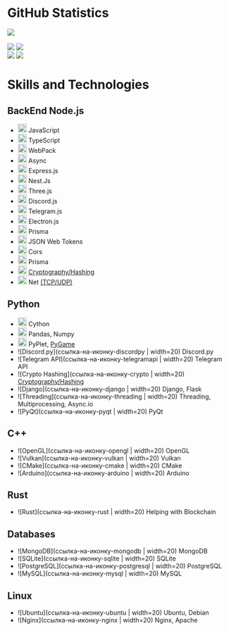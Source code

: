 # GitHub Statistics

[![](https://github-readme-stats.vercel.app/api?username=ArtemkaDev&show_icons=true&theme=radical&count_private=true&hide=issues,stars)](https://github.com/ArtemkaDev?tab=repositories) <br /> <br />
[![](https://github-readme-stats.vercel.app/api/pin?username=ArtemkaDev&repo=UCS&theme=radical)](https://github.com/ArtemkaDev/UCS)
[![](https://github-readme-stats.vercel.app/api/pin?username=ArtemkaDev&repo=RPGame&theme=radical)](https://github.com/ArtemkaDev/RPGame)
<br>
[![](https://github-readme-stats.vercel.app/api/pin?username=ArtemkaDev&repo=HttpRpc&theme=radical)](https://github.com/ArtemkaDev/HttpRpc)
[![](https://github-readme-stats.vercel.app/api/pin?username=AploCoin&repo=PythonTools&theme=radical)](https://github.com/AploCoin/PythonTools)


# Skills and Technologies

## BackEnd Node.js
- <img src="https://github.com/ArtemkaDev/ArtemkaDev/assets/87724011/14302163-8d7c-4e1d-bbdc-a2767520372b" width="20" height="20"> JavaScript
- <img src="https://github.com/ArtemkaDev/ArtemkaDev/assets/87724011/898bd7d1-18d8-49e4-96bf-7d937098f8bc" width="20" height="20"> TypeScript
- <img src="https://github.com/ArtemkaDev/ArtemkaDev/assets/87724011/bc7d4796-ecdb-4b49-b97a-84cd865fdd87" width="20" height="20"> WebPack
- <img src="https://github.com/ArtemkaDev/ArtemkaDev/assets/87724011/fc5bcc3f-8334-443b-87a6-5ac05dfbcf7c" width="20" height="20"> Async
- <img src="https://github.com/ArtemkaDev/ArtemkaDev/assets/87724011/603288f9-fe6f-423c-839f-eb8ec4cdb8d7" width="20" height="20"> Express.js
- <img src="https://github.com/ArtemkaDev/ArtemkaDev/assets/87724011/1519384d-de65-4d7f-8327-fca9d084914f" width="20" height="20"> Nest.Js
- <img src="https://github.com/ArtemkaDev/ArtemkaDev/assets/87724011/4b770848-9178-4670-9a74-1f0da64dd397" width="20" height="20"> Three.js
- <img src="https://github.com/ArtemkaDev/ArtemkaDev/assets/87724011/7ab0a145-e6de-45c0-813a-d9b87f2ab830" width="20" height="20"> Discord.js
- <img src="https://github.com/ArtemkaDev/ArtemkaDev/assets/87724011/d3cfdc29-14db-4a05-86f5-1563f9313871" width="20" height="20"> Telegram.js
- <img src="https://github.com/ArtemkaDev/ArtemkaDev/assets/87724011/5a4f3be4-252e-4f73-81c0-e33776eb86e2" width="20" height="20"> Electron.js
- <img src="" width="20" height="20"> Prisma
- <img src="" width="20" height="20"> JSON Web Tokens
- <img src="" width="20" height="20"> Cors
- <img src="" width="20" height="20"> Prisma
- <img src="https://github.com/ArtemkaDev/ArtemkaDev/assets/87724011/792e0af6-29a3-465d-a2f5-e13fcba8d484" width="20" height="20"> [Cryptography/Hashing](https://github.com/ArtemkaDev/HttpRpc)
- <img src="https://github.com/ArtemkaDev/ArtemkaDev/assets/87724011/d512f3b6-ce6b-432f-8d1c-86b56c720ec9" width="20" height="20"> Net [(TCP/UDP)](https://nodejs.org/api/net.html)

## Python
- <img src="https://github.com/ArtemkaDev/ArtemkaDev/assets/87724011/18b6a749-ca89-4896-8774-9c7556a13bd0" width="20" height="20"> Cython
- <img src="https://github.com/ArtemkaDev/ArtemkaDev/assets/87724011/87f28f2f-0294-40a4-9a59-f8248bf2a572" width="20" height="20"> Pandas, Numpy
- <img src="https://github.com/ArtemkaDev/ArtemkaDev/assets/87724011/75091f4a-167d-4387-a4a7-e467b9a4bb9e" width="20" height="20"> PyPlet, [PyGame](https://github.com/ArtemkaDev/RPGame)
- ![Discord.py](ссылка-на-иконку-discordpy | width=20) Discord.py
- ![Telegram API](ссылка-на-иконку-telegramapi | width=20) Telegram API
- ![Crypto Hashing](ссылка-на-иконку-crypto | width=20) [Cryptography/Hashing](https://github.com/AploCoin/PythonTools/tree/main/src)
- ![Django](ссылка-на-иконку-django | width=20) Django, Flask
- ![Threading](ссылка-на-иконку-threading | width=20) Threading, Multiprocessing, Async.io
- ![PyQt](ссылка-на-иконку-pyqt | width=20) PyQt

## C++
- ![OpenGL](ссылка-на-иконку-opengl | width=20) OpenGL
- ![Vulkan](ссылка-на-иконку-vulkan | width=20) Vulkan
- ![CMake](ссылка-на-иконку-cmake | width=20) CMake
- ![Arduino](ссылка-на-иконку-arduino | width=20) Arduino

## Rust
- ![Rust](ссылка-на-иконку-rust | width=20) Helping with Blockchain

## Databases
- ![MongoDB](ссылка-на-иконку-mongodb | width=20) MongoDB
- ![SQLite](ссылка-на-иконку-sqlite | width=20) SQLite
- ![PostgreSQL](ссылка-на-иконку-postgresql | width=20) PostgreSQL
- ![MySQL](ссылка-на-иконку-mysql | width=20) MySQL

## Linux
- ![Ubuntu](ссылка-на-иконку-ubuntu | width=20) Ubuntu, Debian
- ![Nginx](ссылка-на-иконку-nginx | width=20) Nginx, Apache
